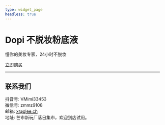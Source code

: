 ```yaml
---
type: widget_page
headless: true
---
```

# Dopi 不脱妆粉底液
懂你的美妆专家，24小时不脱妆

[立即购买](#contact)

---

## 联系我们
抖音号: VMimi33453  
微信号: zmmz9108  
邮箱: x@glee.ch  
地址: 芒市新玩厂落日集市，欢迎到店试用。

